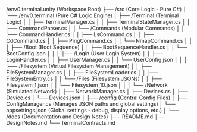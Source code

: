 /env0.terminal.unity (Workspace Root)
├── /src                    (Core Logic - Pure C#)
│   └── /env0.terminal      (Pure C# Logic Engine)
│       ├── /Terminal       (Terminal Logic)
│       │   ├── TerminalManager.cs
│       │   ├── TerminalStateManager.cs
│       │   ├── CommandParser.cs
│       │   └── /Commands   (Modular Commands)
│       │       ├── CommandHandler.cs
│       │       ├── LsCommand.cs
│       │       ├── CdCommand.cs
│       │       ├── PingCommand.cs
│       │       └── NmapCommand.cs
│       │
│       ├── /Boot           (Boot Sequence)
│       │   ├── BootSequenceHandler.cs
│       │   └── BootConfig.json
│       │
│       ├── /Login          (User Login System)
│       │   ├── LoginHandler.cs
│       │   ├── UserManager.cs
│       │   └── UserConfig.json
│       │
│       ├── /Filesystem     (Virtual Filesystem Management)
│       │   ├── FileSystemManager.cs
│       │   ├── FileSystemLoader.cs
│       │   ├── FileSystemEntry.cs
│       │   └── /Files      (Filesystem JSONs)
│       │       ├── Filesystem_1.json
│       │       └── Filesystem_10.json
│       │
│       └── /Network        (Simulated Network)
│           ├── NetworkManager.cs
│           ├── Devices.cs
│           ├── Device.cs
│           └── Devices.json
│
├── /config                 (Central Config Files)
│   ├── ConfigManager.cs    (Manages JSON paths and global settings)
│   └── appsettings.json    (Global settings - debug, display options, etc.)
│
└── /docs                   (Documentation and Design Notes)
    ├── README.md
    ├── DesignNotes.md
    └── TerminalContracts.md
